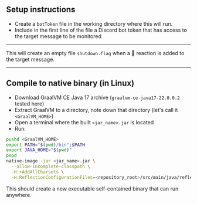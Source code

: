 ## Setup instructions
- Create a `botToken` file in the working directory where this will run.
- Include in the first line of the file a Discord bot token that has access to the target message to be monitored
____
This will create an empty file `shutdown.flag` when a 🛑 reaction is added to the target message.
____
## Compile to native binary (in Linux)
- Download GraalVM CE Java 17 archive (`graalvm-ce-java17-22.0.0.2` tested here)
- Extract GraalVM to a directory, note down that directory (let's call it `<GraalVM_HOME>`)
- Open a terminal where the built `<jar_name>.jar` is located
- Run:
```bash
pushd <GraalVM_HOME>
export PATH="$(pwd)/bin":$PATH
export JAVA_HOME="$(pwd)"
popd
native-image -jar <jar_name>.jar \
  --allow-incomplete-classpath \
  -H:+AddAllCharsets \
  -H:ReflectionConfigurationFiles=<repository_root>/src/main/java/reflect-config.json
```

This should create a new executable self-contained binary that can run anywhere.